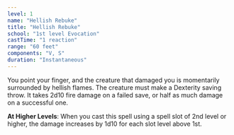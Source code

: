 ```yaml
---
level: 1
name: "Hellish Rebuke"
title: "Hellish Rebuke"
school: "1st level Evocation"
castTime: "1 reaction"
range: "60 feet"
components: "V, S"
duration: "Instantaneous"
---
```


You point your finger, and the creature that damaged you is momentarily surrounded by hellish flames. The creature must make a Dexterity saving throw. It takes 2d10 fire damage on a failed save, or half as much damage on a successful one.

**At Higher Levels**: When you cast this spell using a spell slot of 2nd level or higher, the damage increases by 1d10 for each slot level above 1st.
